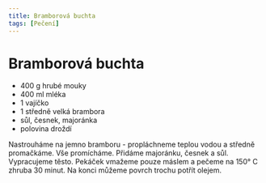 ```yaml
---
title: Bramborová buchta
tags: [Pečení]
---
```


# Bramborová buchta

* 400 g hrubé mouky
* 400 ml mléka
* 1 vajíčko
* 1 středně velká brambora
* sůl, česnek, majoránka
* polovina droždí

Nastrouháme na jemno bramboru - propláchneme teplou vodou a středně promačkáme.
Vše promícháme. Přidáme majoránku, česnek a sůl. Vypracujeme těsto.
Pekáček vmažeme pouze máslem a pečeme na 150° C zhruba 30 minut.
Na konci můžeme povrch trochu potřít olejem.
